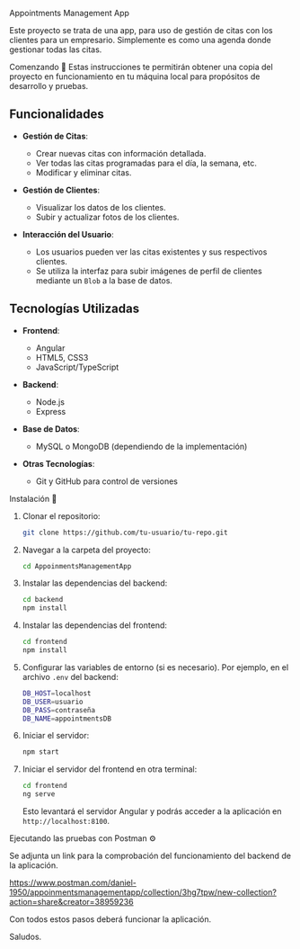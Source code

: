 Appointments Management App

Este proyecto se trata de una app, para uso de gestión de citas con los clientes para un empresario. Simplemente es como una agenda donde gestionar todas las citas.

Comenzando 🚀
Estas instrucciones te permitirán obtener una copia del proyecto en funcionamiento en tu máquina local para propósitos de desarrollo y pruebas.

## Funcionalidades

- **Gestión de Citas**:
  - Crear nuevas citas con información detallada.
  - Ver todas las citas programadas para el día, la semana, etc.
  - Modificar y eliminar citas.
  
- **Gestión de Clientes**:
  - Visualizar los datos de los clientes.
  - Subir y actualizar fotos de los clientes.

- **Interacción del Usuario**:
  - Los usuarios pueden ver las citas existentes y sus respectivos clientes.
  - Se utiliza la interfaz para subir imágenes de perfil de clientes mediante un `Blob` a la base de datos.

## Tecnologías Utilizadas

- **Frontend**:
  - Angular
  - HTML5, CSS3
  - JavaScript/TypeScript
  
- **Backend**:
  - Node.js
  - Express
  
- **Base de Datos**:
  - MySQL o MongoDB (dependiendo de la implementación)

- **Otras Tecnologías**:
  - Git y GitHub para control de versiones

Instalación 🔧

1. Clonar el repositorio:

    ```bash
    git clone https://github.com/tu-usuario/tu-repo.git
    ```

2. Navegar a la carpeta del proyecto:

    ```bash
    cd AppoinmentsManagementApp
    ```

3. Instalar las dependencias del backend:

    ```bash
    cd backend
    npm install
    ```

4. Instalar las dependencias del frontend:

    ```bash
    cd frontend
    npm install
    ```

5. Configurar las variables de entorno (si es necesario). Por ejemplo, en el archivo `.env` del backend:

    ```bash
    DB_HOST=localhost
    DB_USER=usuario
    DB_PASS=contraseña
    DB_NAME=appointmentsDB
    ```

6. Iniciar el servidor:

    ```bash
    npm start
    ```

7. Iniciar el servidor del frontend en otra terminal:

    ```bash
    cd frontend
    ng serve
    ```

    Esto levantará el servidor Angular y podrás acceder a la aplicación en `http://localhost:8100`.

Ejecutando las pruebas con Postman ⚙️

Se adjunta un link para la comprobación del funcionamiento del backend de la aplicación.

https://www.postman.com/daniel-1950/appoinmentsmanagementapp/collection/3hg7tpw/new-collection?action=share&creator=38959236


Con todos estos pasos deberá funcionar la aplicación.

Saludos.
